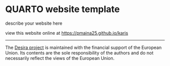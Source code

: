 # QUARTO website template 

describe your website here

view this website online at <https://pmaina25.github.io/karis>

---

​The [Desira project](https://capacity4dev.europa.eu/projects/desira_en) is maintained with the financial support of the European Union. Its contents are the sole responsibility of the authors and do not necessarily reflect the views of the European Union.
